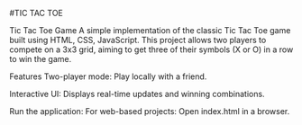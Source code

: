 #TIC TAC TOE

Tic Tac Toe Game
A simple implementation of the classic Tic Tac Toe game built using HTML, CSS, JavaScript. This project allows two players to compete on a 3x3 grid, aiming to get three of their symbols (X or O) in a row to win the game.

Features
Two-player mode: Play locally with a friend.

Interactive UI: Displays real-time updates and winning combinations. 

Run the application:
For web-based projects: Open index.html in a browser.

